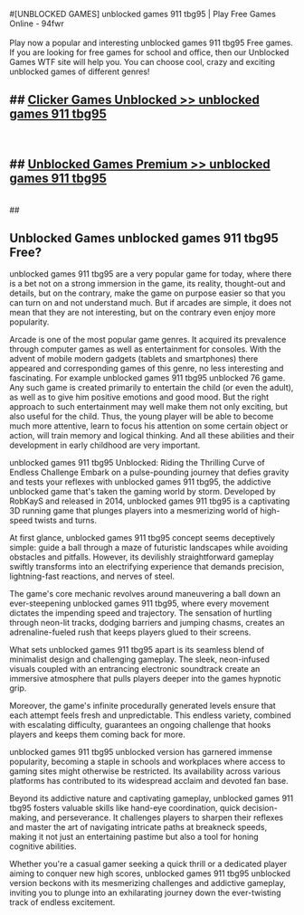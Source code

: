 #[UNBLOCKED GAMES] unblocked games 911 tbg95 | Play Free Games Online - 94fwr <br>
<br>
Play now a popular and interesting unblocked games 911 tbg95 Free games. If you are looking for free games for school and office, then our Unblocked Games WTF site will help you. You can choose cool, crazy and exciting unblocked games of different genres!


## ##  [Clicker Games Unblocked >> unblocked games 911 tbg95](http://freeplayer.one?title=unblocked_games_911_tbg95&ref=22)
  <br>

##  ## [Unblocked Games Premium >> unblocked games 911 tbg95](http://freeplayer.one?title=unblocked_games_911_tbg95&ref=22)
  <br>
  ##



## Unblocked Games unblocked games 911 tbg95 Free?

unblocked games 911 tbg95 are a very popular game for today, where there is a bet not on a strong immersion in the game, its reality, thought-out and details, but on the contrary, make the game on purpose easier so that you can turn on and not understand much. But if arcades are simple, it does not mean that they are not interesting, but on the contrary even enjoy more popularity.

Arcade is one of the most popular game genres. It acquired its prevalence through computer games as well as entertainment for consoles. With the advent of mobile modern gadgets (tablets and smartphones) there appeared and corresponding games of this genre, no less interesting and fascinating. For example unblocked games 911 tbg95 unblocked 76 game. Any such game is created primarily to entertain the child (or even the adult), as well as to give him positive emotions and good mood. But the right approach to such entertainment may well make them not only exciting, but also useful for the child. Thus, the young player will be able to become much more attentive, learn to focus his attention on some certain object or action, will train memory and logical thinking. And all these abilities and their development in early childhood are very important.

unblocked games 911 tbg95 Unblocked: Riding the Thrilling Curve of Endless Challenge
Embark on a pulse-pounding journey that defies gravity and tests your reflexes with unblocked games 911 tbg95, the addictive unblocked game that's taken the gaming world by storm. Developed by RobKayS and released in 2014, unblocked games 911 tbg95 is a captivating 3D running game that plunges players into a mesmerizing world of high-speed twists and turns.

At first glance, unblocked games 911 tbg95 concept seems deceptively simple: guide a ball through a maze of futuristic landscapes while avoiding obstacles and pitfalls. However, its devilishly straightforward gameplay swiftly transforms into an electrifying experience that demands precision, lightning-fast reactions, and nerves of steel.

The game's core mechanic revolves around maneuvering a ball down an ever-steepening unblocked games 911 tbg95, where every movement dictates the impending speed and trajectory. The sensation of hurtling through neon-lit tracks, dodging barriers and jumping chasms, creates an adrenaline-fueled rush that keeps players glued to their screens.

What sets unblocked games 911 tbg95 apart is its seamless blend of minimalist design and challenging gameplay. The sleek, neon-infused visuals coupled with an entrancing electronic soundtrack create an immersive atmosphere that pulls players deeper into the games hypnotic grip.

Moreover, the game's infinite procedurally generated levels ensure that each attempt feels fresh and unpredictable. This endless variety, combined with escalating difficulty, guarantees an ongoing challenge that hooks players and keeps them coming back for more.

unblocked games 911 tbg95 unblocked version has garnered immense popularity, becoming a staple in schools and workplaces where access to gaming sites might otherwise be restricted. Its availability across various platforms has contributed to its widespread acclaim and devoted fan base.

Beyond its addictive nature and captivating gameplay, unblocked games 911 tbg95 fosters valuable skills like hand-eye coordination, quick decision-making, and perseverance. It challenges players to sharpen their reflexes and master the art of navigating intricate paths at breakneck speeds, making it not just an entertaining pastime but also a tool for honing cognitive abilities.

Whether you're a casual gamer seeking a quick thrill or a dedicated player aiming to conquer new high scores, unblocked games 911 tbg95 unblocked version beckons with its mesmerizing challenges and addictive gameplay, inviting you to plunge into an exhilarating journey down the ever-twisting track of endless excitement.
